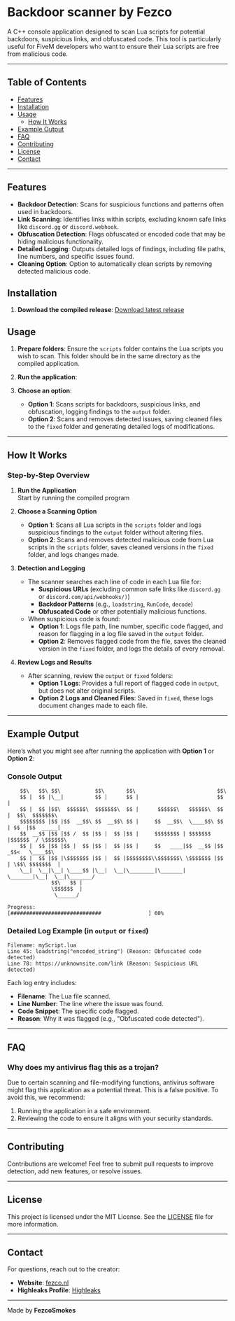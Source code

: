 

# Backdoor scanner by Fezco

A C++ console application designed to scan Lua scripts for potential backdoors, suspicious links, and obfuscated code. This tool is particularly useful for FiveM developers who want to ensure their Lua scripts are free from malicious code.

---

## Table of Contents

- [Features](#features)
- [Installation](#installation)
- [Usage](#usage)
  - [How It Works](#how-it-works)
- [Example Output](#example-output)
- [FAQ](#faq)
- [Contributing](#contributing)
- [License](#license)
- [Contact](#contact)

---

## Features

- **Backdoor Detection**: Scans for suspicious functions and patterns often used in backdoors.
- **Link Scanning**: Identifies links within scripts, excluding known safe links like `discord.gg` or `discord.webhook`.
- **Obfuscation Detection**: Flags obfuscated or encoded code that may be hiding malicious functionality.
- **Detailed Logging**: Outputs detailed logs of findings, including file paths, line numbers, and specific issues found.
- **Cleaning Option**: Option to automatically clean scripts by removing detected malicious code.

## Installation

1. **Download the compiled release**:
  [Download latest release](https://fezco.nl)


## Usage

1. **Prepare folders**:
   Ensure the `scripts` folder contains the Lua scripts you wish to scan. This folder should be in the same directory as the compiled application.

2. **Run the application**:

3. **Choose an option**:
   - **Option 1**: Scans scripts for backdoors, suspicious links, and obfuscation, logging findings to the `output` folder.
   - **Option 2**: Scans and removes detected issues, saving cleaned files to the `fixed` folder and generating detailed logs of modifications.

---

## How It Works

### Step-by-Step Overview

1. **Run the Application**  
   Start by running the compiled program

2. **Choose a Scanning Option**
   - **Option 1**: Scans all Lua scripts in the `scripts` folder and logs suspicious findings to the `output` folder without altering files.
   - **Option 2**: Scans and removes detected malicious code from Lua scripts in the `scripts` folder, saves cleaned versions in the `fixed` folder, and logs changes made.


4. **Detection and Logging**  
   - The scanner searches each line of code in each Lua file for:
     - **Suspicious URLs** (excluding common safe links like `discord.gg` or `discord.com/api/webhooks/)`)
     - **Backdoor Patterns** (e.g., `loadstring`, `RunCode`, `decode`)
     - **Obfuscated Code** or other potentially malicious functions.
   - When suspicious code is found:
     - **Option 1**: Logs file path, line number, specific code flagged, and reason for flagging in a log file saved in the `output` folder.
     - **Option 2**: Removes flagged code from the file, saves the cleaned version in the `fixed` folder, and logs the details of every removal.

5. **Review Logs and Results**
   - After scanning, review the `output` or `fixed` folders:
     - **Option 1 Logs**: Provides a full report of flagged code in `output`, but does not alter original scripts.
     - **Option 2 Logs and Cleaned Files**: Saved in `fixed`, these logs document changes made to each file.

---

## Example Output

Here’s what you might see after running the application with **Option 1** or **Option 2**:

### Console Output
```plaintext
    $$\   $$\ $$\           $$\       $$\                          $$\                 
    $$ |  $$ |\__|          $$ |      $$ |                         $$ |                
    $$ |  $$ |$$\  $$$$$$\  $$$$$$$\  $$ |      $$$$$$\   $$$$$$\  $$ |  $$\  $$$$$$$\ 
    $$$$$$$$ |$$ |$$  __$$\ $$  __$$\ $$ |     $$  __$$\  \____$$\ $$ | $$  |$$  _____|
    $$  __$$ |$$ |$$ /  $$ |$$ |  $$ |$$ |     $$$$$$$$ | $$$$$$$ |$$$$$$  / \$$$$$$\  
    $$ |  $$ |$$ |$$ |  $$ |$$ |  $$ |$$ |     $$   ____|$$  __$$ |$$  _$$<   \____$$\ 
    $$ |  $$ |$$ |\$$$$$$$ |$$ |  $$ |$$$$$$$$\\$$$$$$$\ \$$$$$$$ |$$ | \$$\ $$$$$$$  |
    \__|  \__|\__| \____$$ |\__|  \__|\________|\_______| \_______|\__|  \__|\_______/ 
              $$\   $$ |                                                           
              \$$$$$$  |                                                           
               \______/  

Progress: 
[#############################               ] 60%
```

### Detailed Log Example (in `output` or `fixed`)
```plaintext
Filename: myScript.lua
Line 45: loadstring("encoded_string") (Reason: Obfuscated code detected)
Line 78: https://unknownsite.com/link (Reason: Suspicious URL detected)
```

Each log entry includes:
- **Filename**: The Lua file scanned.
- **Line Number**: The line where the issue was found.
- **Code Snippet**: The specific code flagged.
- **Reason**: Why it was flagged (e.g., "Obfuscated code detected").

---

## FAQ

### Why does my antivirus flag this as a trojan?

Due to certain scanning and file-modifying functions, antivirus software might flag this application as a potential threat. This is a false positive. To avoid this, we recommend:

1. Running the application in a safe environment.
2. Reviewing the code to ensure it aligns with your security standards.


---

## Contributing

Contributions are welcome! Feel free to submit pull requests to improve detection, add new features, or resolve issues.

---

## License

This project is licensed under the MIT License. See the [LICENSE](LICENSE) file for more information.

---

## Contact

For questions, reach out to the creator:

- **Website**: [fezco.nl](https://fezco.nl)
- **Highleaks Profile**: [Highleaks](https://highleaks.com)

---

Made by **FezcoSmokes**
